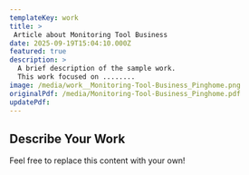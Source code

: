 ```yaml
---
templateKey: work
title: >
 Article about Monitoring Tool Business
date: 2025-09-19T15:04:10.000Z
featured: true
description: >
  A brief description of the sample work.
  This work focused on ........
image: /media/work__Monitoring-Tool-Business_Pinghome.png
originalPdf: /media/Monitoring-Tool-Business_Pinghome.pdf
updatePdf: 
---
```

## Describe Your Work

Feel free to replace this content with your own!
